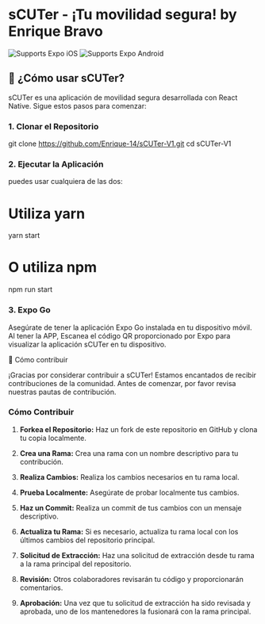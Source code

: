 # sCUTer - ¡Tu movilidad segura! by Enrique Bravo

<p>
  <!-- iOS -->
  <img alt="Supports Expo iOS" longdesc="Supports Expo iOS" src="https://img.shields.io/badge/iOS-4630EB.svg?style=flat-square&logo=APPLE&labelColor=999999&logoColor=fff" />
  <!-- Android -->
  <img alt="Supports Expo Android" longdesc="Supports Expo Android" src="https://img.shields.io/badge/Android-4630EB.svg?style=flat-square&logo=ANDROID&labelColor=A4C639&logoColor=fff" />
</p>

## 🚀 ¿Cómo usar sCUTer?

sCUTer es una aplicación de movilidad segura desarrollada con React Native. Sigue estos pasos para comenzar:

### 1. Clonar el Repositorio


git clone https://github.com/Enrique-14/sCUTer-V1.git
cd sCUTer-V1

### 2. Ejecutar la Aplicación

puedes usar cualquiera de las dos:

# Utiliza yarn
yarn start

# O utiliza npm
npm run start

### 3. Expo Go

Asegúrate de tener la aplicación Expo Go instalada en tu dispositivo móvil. 
Al tener la APP, Escanea el código QR proporcionado por Expo para visualizar la aplicación sCUTer en tu dispositivo.




🤝 Cómo contribuir

¡Gracias por considerar contribuir a sCUTer! Estamos encantados de recibir contribuciones de la comunidad. Antes de comenzar, por favor revisa nuestras pautas de contribución.

### Cómo Contribuir

1. **Forkea el Repositorio:** Haz un fork de este repositorio en GitHub y clona tu copia localmente.

2. **Crea una Rama:** Crea una rama con un nombre descriptivo para tu contribución.

3. **Realiza Cambios:** Realiza los cambios necesarios en tu rama local.

4. **Prueba Localmente:** Asegúrate de probar localmente tus cambios.

5. **Haz un Commit:** Realiza un commit de tus cambios con un mensaje descriptivo.

6. **Actualiza tu Rama:** Si es necesario, actualiza tu rama local con los últimos cambios del repositorio principal.

7. **Solicitud de Extracción:** Haz una solicitud de extracción desde tu rama a la rama principal del repositorio.

8. **Revisión:** Otros colaboradores revisarán tu código y proporcionarán comentarios.

9. **Aprobación:** Una vez que tu solicitud de extracción ha sido revisada y aprobada, uno de los mantenedores la fusionará con la rama principal.

